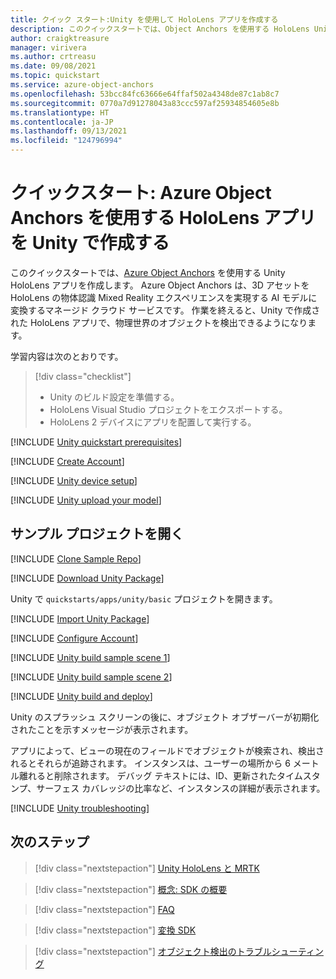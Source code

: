 ```yaml
---
title: クイック スタート:Unity を使用して HoloLens アプリを作成する
description: このクイックスタートでは、Object Anchors を使用する HoloLens Unity アプリを作成する方法について説明します。
author: craigktreasure
manager: virivera
ms.author: crtreasu
ms.date: 09/08/2021
ms.topic: quickstart
ms.service: azure-object-anchors
ms.openlocfilehash: 53bcc84fc63666e64ffaf502a4348de87c1ab8c7
ms.sourcegitcommit: 0770a7d91278043a83ccc597af25934854605e8b
ms.translationtype: HT
ms.contentlocale: ja-JP
ms.lasthandoff: 09/13/2021
ms.locfileid: "124796994"
---
```

# <a name="quickstart-create-a-hololens-app-with-azure-object-anchors-in-unity"></a>クイックスタート: Azure Object Anchors を使用する HoloLens アプリを Unity で作成する

このクイックスタートでは、[Azure Object Anchors](../overview.md) を使用する Unity HoloLens アプリを作成します。 Azure Object Anchors は、3D アセットを HoloLens の物体認識 Mixed Reality エクスペリエンスを実現する AI モデルに変換するマネージド クラウド サービスです。 作業を終えると、Unity で作成された HoloLens アプリで、物理世界のオブジェクトを検出できるようになります。

学習内容は次のとおりです。

> [!div class="checklist"]
> * Unity のビルド設定を準備する。
> * HoloLens Visual Studio プロジェクトをエクスポートする。
> * HoloLens 2 デバイスにアプリを配置して実行する。

[!INCLUDE [Unity quickstart prerequisites](../../../includes/object-anchors-quickstart-unity-prerequisites.md)]

[!INCLUDE [Create Account](../../../includes/object-anchors-get-started-create-account.md)]

[!INCLUDE [Unity device setup](../../../includes/object-anchors-quickstart-unity-device-setup.md)]

[!INCLUDE [Unity upload your model](../../../includes/object-anchors-quickstart-unity-upload-model.md)]

## <a name="open-the-sample-project"></a>サンプル プロジェクトを開く

[!INCLUDE [Clone Sample Repo](../../../includes/object-anchors-clone-sample-repository.md)]

[!INCLUDE [Download Unity Package](../../../includes/object-anchors-quickstart-unity-download-package.md)]

Unity で `quickstarts/apps/unity/basic` プロジェクトを開きます。

[!INCLUDE [Import Unity Package](../../../includes/object-anchors-quickstart-unity-import-package.md)]

[!INCLUDE [Configure Account](../../../includes/object-anchors-get-started-configure-account.md)]

[!INCLUDE [Unity build sample scene 1](../../../includes/object-anchors-quickstart-unity-build-sample-scene-1.md)]

[!INCLUDE [Unity build sample scene 2](../../../includes/object-anchors-quickstart-unity-build-sample-scene-2.md)]

[!INCLUDE [Unity build and deploy](../../../includes/object-anchors-quickstart-unity-build-deploy.md)]

Unity のスプラッシュ スクリーンの後に、オブジェクト オブザーバーが初期化されたことを示すメッセージが表示されます。

アプリによって、ビューの現在のフィールドでオブジェクトが検索され、検出されるとそれらが追跡されます。 インスタンスは、ユーザーの場所から 6 メートル離れると削除されます。 デバッグ テキストには、ID、更新されたタイムスタンプ、サーフェス カバレッジの比率など、インスタンスの詳細が表示されます。

[!INCLUDE [Unity troubleshooting](../../../includes/object-anchors-quickstart-unity-troubleshooting.md)]

## <a name="next-steps"></a>次のステップ

> [!div class="nextstepaction"]
> [Unity HoloLens と MRTK](get-started-unity-hololens-mrtk.md)

> [!div class="nextstepaction"]
> [概念: SDK の概要](../concepts/sdk-overview.md)

> [!div class="nextstepaction"]
> [FAQ](../faq.md)

> [!div class="nextstepaction"]
> [変換 SDK](/dotnet/api/overview/azure/mixedreality.objectanchors.conversion-readme-pre)

> [!div class="nextstepaction"]
> [オブジェクト検出のトラブルシューティング](../troubleshoot/object-detection.md)
